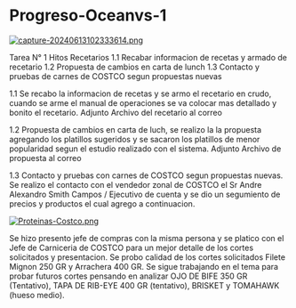 # Progreso-Oceanvs-1

[![capture-20240613102333614.png](https://i.postimg.cc/CKT68YcG/capture-20240613102333614.png)](https://postimg.cc/874HQ8Qc)

Tarea N° 1 Hitos Recetarios
1.1 Recabar informacion de recetas y armado de recetario 
1.2 Propuesta de cambios en carta de lunch
1.3 Contacto y pruebas de carnes de COSTCO segun propuestas nuevas

1.1 Se recabo la informacion de recetas y se armo el recetario en crudo, cuando se arme el manual de operaciones se va colocar mas detallado y bonito el recetario.
Adjunto Archivo del recetario al correo

1.2 Propuesta de cambios en carta de luch, se realizo la la propuesta agregando los platillos sugeridos y se sacaron los platillos de menor popularidad segun el estudio realizado con el sistema.
Adjunto Archivo de propuesta al correo

1.3 Contacto y pruebas con carnes de COSTCO segun propuestas nuevas. 
Se realizo el contacto con el vendedor zonal de COSTCO el Sr Andre Alexandro Smith Campos / Ejecutivo de cuenta y se dio un segumiento de precios y productos el cual agrego a continuacion.

[![Proteinas-Costco.png](https://i.postimg.cc/K8sjZGD5/Proteinas-Costco.png)](https://postimg.cc/9DZCbjS4)

Se hizo presento jefe de compras con la misma persona y se platico con el Jefe de Carniceria de COSTCO para un mejor detalle de los cortes solicitados y presentacion.
Se probo calidad de los cortes solicitados Filete Mignon 250 GR y Arrachera 400 GR.
Se sigue trabajando en el tema para probar futuros cortes pensando en analizar OJO DE BIFE 350 GR (Tentativo), TAPA DE RIB-EYE 400 GR (tentativo), BRISKET y TOMAHAWK (hueso medio).
